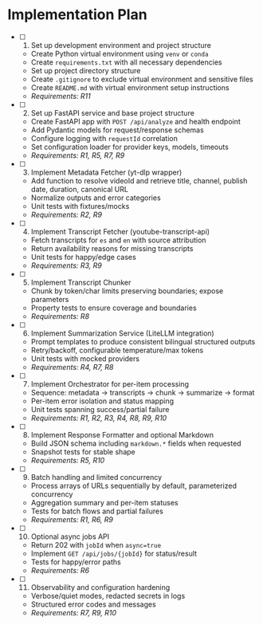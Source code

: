 # Implementation Plan

- [ ] 1. Set up development environment and project structure
  - Create Python virtual environment using `venv` or `conda`
  - Create `requirements.txt` with all necessary dependencies
  - Set up project directory structure
  - Create `.gitignore` to exclude virtual environment and sensitive files
  - Create `README.md` with virtual environment setup instructions
  - _Requirements: R11_

- [ ] 2. Set up FastAPI service and base project structure
  - Create FastAPI app with `POST /api/analyze` and health endpoint
  - Add Pydantic models for request/response schemas
  - Configure logging with `requestId` correlation
  - Set configuration loader for provider keys, models, timeouts
  - _Requirements: R1, R5, R7, R9_

- [ ] 3. Implement Metadata Fetcher (yt-dlp wrapper)
  - Add function to resolve videoId and retrieve title, channel, publish date, duration, canonical URL
  - Normalize outputs and error categories
  - Unit tests with fixtures/mocks
  - _Requirements: R2, R9_

- [ ] 4. Implement Transcript Fetcher (youtube-transcript-api)
  - Fetch transcripts for `es` and `en` with source attribution
  - Return availability reasons for missing transcripts
  - Unit tests for happy/edge cases
  - _Requirements: R3, R9_

- [ ] 5. Implement Transcript Chunker
  - Chunk by token/char limits preserving boundaries; expose parameters
  - Property tests to ensure coverage and boundaries
  - _Requirements: R8_

- [ ] 6. Implement Summarization Service (LiteLLM integration)
  - Prompt templates to produce consistent bilingual structured outputs
  - Retry/backoff, configurable temperature/max tokens
  - Unit tests with mocked providers
  - _Requirements: R4, R7, R8_

- [ ] 7. Implement Orchestrator for per-item processing
  - Sequence: metadata -> transcripts -> chunk -> summarize -> format
  - Per-item error isolation and status mapping
  - Unit tests spanning success/partial failure
  - _Requirements: R1, R2, R3, R4, R8, R9, R10_

- [ ] 8. Implement Response Formatter and optional Markdown
  - Build JSON schema including `markdown.*` fields when requested
  - Snapshot tests for stable shape
  - _Requirements: R5, R10_

- [ ] 9. Batch handling and limited concurrency
  - Process arrays of URLs sequentially by default, parameterized concurrency
  - Aggregation summary and per-item statuses
  - Tests for batch flows and partial failures
  - _Requirements: R1, R6, R9_

- [ ] 10. Optional async jobs API
  - Return 202 with `jobId` when `async=true`
  - Implement `GET /api/jobs/{jobId}` for status/result
  - Tests for happy/error paths
  - _Requirements: R6_

- [ ] 11. Observability and configuration hardening
  - Verbose/quiet modes, redacted secrets in logs
  - Structured error codes and messages
  - _Requirements: R7, R9, R10_


